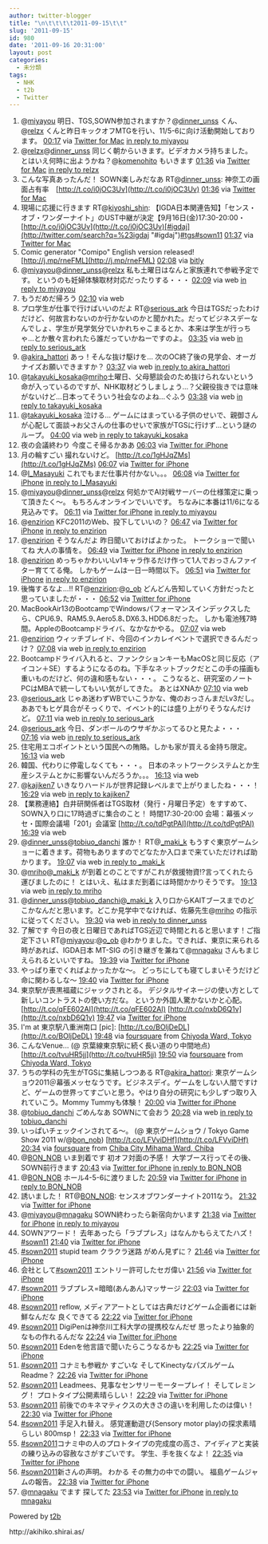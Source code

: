 ```yaml
---
author: twitter-blogger
title: "\n\t\t\t\t2011-09-15\t\t"
slug: '2011-09-15'
id: 980
date: '2011-09-16 20:31:00'
layout: post
categories:
  - 未分類
tags:
  - NHK
  - t2b
  - Twitter
---
```


<div xmlns:georss="http://www.georss.org/georss">

1.  <span><span>@[miyayou](http://twitter.com/miyayou "miyayou") 明日、TGS,SOWN参加されますか？@[dinner_unss](http://twitter.com/dinner_unss "dinner_unss") くん、@[relzx](http://twitter.com/relzx "relzx") くんと昨日キックオフMTGを行い、11/5-6に向け活動開始しております。</span> <span>[<span>00:17</span>](http://twitter.com/o_ob/status/114296683038384128) <span>via [Twitter for Mac](http://itunes.apple.com/us/app/twitter/id409789998?mt=12)</span> [in reply to miyayou](http://twitter.com/miyayou/status/114293309777784833)</span></span>
2.  <span><span>@[relzx](http://twitter.com/relzx "relzx")@[dinner_unss](http://twitter.com/dinner_unss "dinner_unss") 同じく朝からいきます。ビデオカメラ持ちました。 とはいえ何時に出ようかね？@[komenohito](http://twitter.com/komenohito "komenohito") もいきます</span> <span>[<span>01:36</span>](http://twitter.com/o_ob/status/114316598910783488) <span>via [Twitter for Mac](http://itunes.apple.com/us/app/twitter/id409789998?mt=12)</span> [in reply to relzx](http://twitter.com/relzx/status/114306428705046528)</span></span>
3.  <span><span>こんな写真あったんだ！ SOWN楽しみだなあ RT@[dinner_unss](http://twitter.com/dinner_unss "dinner_unss"): 神奈工の画面占有率　[http://t.co/i0jOC3Uv](http://t.co/i0jOC3Uv)</span> <span>[<span>01:36</span>](http://twitter.com/o_ob/status/114316771401531393) <span>via [Twitter for Mac](http://itunes.apple.com/us/app/twitter/id409789998?mt=12)</span></span></span>
4.  <span><span>現場に応援に行きます RT@[kiyoshi_shin](http://twitter.com/kiyoshi_shin "kiyoshi_shin"): 【IGDA日本関連告知】「センス・オブ・ワンダーナイト」のUST中継が決定【9月16日(金)17:30-20:00・ [http://t.co/i0jOC3Uv](http://t.co/i0jOC3Uv)[#igdaj](http://twitter.com/search?q=%23igdaj "#igdaj")[#tgs](http://twitter.com/search?q=%23tgs "#tgs")[#sown11](http://twitter.com/search?q=%23sown11 "#sown11")</span> <span>[<span>01:37</span>](http://twitter.com/o_ob/status/114316974330347520) <span>via [Twitter for Mac](http://itunes.apple.com/us/app/twitter/id409789998?mt=12)</span></span></span>
5.  <span><span>Comic generator "Comipo" English version released! [http://j.mp/rneFML](http://j.mp/rneFML)</span> <span>[<span>02:08</span>](http://twitter.com/o_ob/status/114324745520037888) <span>via [bitly](http://bit.ly)</span></span></span>
6.  <span><span>@[miyayou](http://twitter.com/miyayou "miyayou")@[dinner_unss](http://twitter.com/dinner_unss "dinner_unss")@[relzx](http://twitter.com/relzx "relzx") 私も土曜日はなんと家族連れで参戦予定です。 というのも妊婦体験取材対応だったりする・・・</span> <span>[<span>02:09</span>](http://twitter.com/o_ob/status/114325089222270976) <span>via web</span> [in reply to miyayou](http://twitter.com/miyayou/status/114318084671676417)</span></span>
7.  <span><span>もうだめだ帰ろう</span> <span>[<span>02:10</span>](http://twitter.com/o_ob/status/114325176556077056) <span>via web</span></span></span>
8.  <span><span>プロ学生が仕事で行けばいいのだよ RT@[serious_ark](http://twitter.com/serious_ark "serious_ark") 今日はTGSだったわけだけど、何故言わないのか行かないのかと聞かれた。だってビジネスデーなんでしょ、学生が見学気分でいかれちゃこまるとか、本来は学生が行っちゃ…とか散々言われたら誰だっていかねーですのよ。</span> <span>[<span>03:35</span>](http://twitter.com/o_ob/status/114346700616908800) <span>via web</span> [in reply to serious_ark](http://twitter.com/serious_ark/status/114342487438536704)</span></span>
9.  <span><span>@[akira_hattori](http://twitter.com/akira_hattori "akira_hattori") あっ！そんな抜け駆けを… 次のOC終了後の見学会、オーガナイズお願いできますか？</span> <span>[<span>03:37</span>](http://twitter.com/o_ob/status/114347082994819072) <span>via web</span> [in reply to akira_hattori](http://twitter.com/akira_hattori/status/114334090660020224)</span></span>
10.  <span><span>@[takayuki_kosaka](http://twitter.com/takayuki_kosaka "takayuki_kosaka")@[mriho](http://twitter.com/mriho "mriho")土曜日、父母懇談会のため抜けられないという命が入っているのですが、NHK取材どうしましょう…？父親役抜きでは意味がないけど…日本ってそういう社会なのよね…ぐふう</span> <span>[<span>03:38</span>](http://twitter.com/o_ob/status/114347405830406144) <span>via web</span> [in reply to takayuki_kosaka](http://twitter.com/takayuki_kosaka/status/114306742418014210)</span></span>
11.  <span><span>@[takayuki_kosaka](http://twitter.com/takayuki_kosaka "takayuki_kosaka") 泣ける… ゲームにはまっている子供のせいで、親御さんが心配して面談→お父さんの仕事のせいで家族がTGSに行けず…という謎のループ。</span> <span>[<span>04:00</span>](http://twitter.com/o_ob/status/114352811122237440) <span>via web</span> [in reply to takayuki_kosaka](http://twitter.com/takayuki_kosaka/status/114348379198328832)</span></span>
12.  <span><span>夜の会議終わり 今度こそ帰るかああ</span> <span>[<span>06:03</span>](http://twitter.com/o_ob/status/114383906547052544) <span>via [Twitter for iPhone](http://twitter.com/#!/download/iphone)</span></span></span>
13.  <span><span>月の輪すごい 撮れないけど。 [http://t.co/1gHJqZMs](http://t.co/1gHJqZMs)</span> <span>[<span>06:07</span>](http://twitter.com/o_ob/status/114384904762032128) <span>via [Twitter for iPhone](http://twitter.com/#!/download/iphone)</span></span></span>
14.  <span><span>@[I_Masayuki](http://twitter.com/I_Masayuki "I_Masayuki") これでもまだ仕事片付かない。。。</span> <span>[<span>06:08</span>](http://twitter.com/o_ob/status/114385070214754304) <span>via [Twitter for iPhone](http://twitter.com/#!/download/iphone)</span> [in reply to I_Masayuki](http://twitter.com/I_Masayuki/status/114384125321936896)</span></span>
15.  <span><span>@[miyayou](http://twitter.com/miyayou "miyayou")@[dinner_unss](http://twitter.com/dinner_unss "dinner_unss")@[relzx](http://twitter.com/relzx "relzx") 何処かでAI対戦サーバーの仕様策定に乗って頂きたく～。 もちろんオンラインでいいです。 ちなみに本番は11/6になる見込みです。</span> <span>[<span>06:11</span>](http://twitter.com/o_ob/status/114385863215030272) <span>via [Twitter for iPhone](http://twitter.com/#!/download/iphone)</span> [in reply to miyayou](http://twitter.com/miyayou/status/114318084671676417)</span></span>
16.  <span><span>@[enzirion](http://twitter.com/enzirion "enzirion") KFC2011のWeb、投下していいの？</span> <span>[<span>06:47</span>](http://twitter.com/o_ob/status/114394968784777216) <span>via [Twitter for iPhone](http://twitter.com/#!/download/iphone)</span> [in reply to enzirion](http://twitter.com/enzirion/status/114374802973802496)</span></span>
17.  <span><span>@[enzirion](http://twitter.com/enzirion "enzirion") そうなんだよ 昨日聞いておけばよかった。 トークショーで聞いてね 大人の事情を。</span> <span>[<span>06:49</span>](http://twitter.com/o_ob/status/114395346565726208) <span>via [Twitter for iPhone](http://twitter.com/#!/download/iphone)</span> [in reply to enzirion](http://twitter.com/enzirion/status/114348477013704704)</span></span>
18.  <span><span>@[enzirion](http://twitter.com/enzirion "enzirion") めっちゃかわいいLv1キャラ作るだけ作って1人でおっさんファイター育ててる俺。 しかもゲームは一日一時間以下。</span> <span>[<span>06:51</span>](http://twitter.com/o_ob/status/114395866818809856) <span>via [Twitter for iPhone](http://twitter.com/#!/download/iphone)</span> [in reply to enzirion](http://twitter.com/enzirion/status/114205756034781184)</span></span>
19.  <span><span>後悔するなよ...!! RT@[enzirion](http://twitter.com/enzirion "enzirion"):@[o_ob](http://twitter.com/o_ob "o_ob") どんどん告知していく方針だったと思っていましたが・・・</span> <span>[<span>06:52</span>](http://twitter.com/o_ob/status/114396148164337666) <span>via [Twitter for iPhone](http://twitter.com/#!/download/iphone)</span></span></span>
20.  <span><span>MacBookAir13のBootcampでWindowsパフォーマンスインデックスしたら、CPU6.9、RAM5.9､Aero5.8､DX6.3､HDD6.8だった。 しかも電池残7時間。AppleのBootcampドライバ、なかなかやる。</span> <span>[<span>07:07</span>](http://twitter.com/o_ob/status/114399974711771136) <span>via web</span></span></span>
21.  <span><span>@[enzirion](http://twitter.com/enzirion "enzirion") ウィッチブレイド、今回のインカレイベントで選択できるんだっけ？</span> <span>[<span>07:08</span>](http://twitter.com/o_ob/status/114400216823767040) <span>via web</span> [in reply to enzirion](http://twitter.com/enzirion/status/114396082154381312)</span></span>
22.  <span><span>Bootcampドライバ入れると、ファンクションキーもMacOSと同じ反応（アイコン＋SE）するようになるのね。下手なネットブックだとこの手の描画も重いものだけど、何の違和感もない・・・。 こうなると、研究室のノートPCはMBAで統一してもいい気がしてきた。 あとはXNAか</span> <span>[<span>07:10</span>](http://twitter.com/o_ob/status/114400759289876480) <span>via web</span></span></span>
23.  <span><span>@[serious_ark](http://twitter.com/serious_ark "serious_ark") じゃあ迷わずWBでいこうかな、俺のおっさんまだLv3だし。ああでもヒゲ具合がそっくりで、イベント的には盛り上がりそうなんだけど。</span> <span>[<span>07:11</span>](http://twitter.com/o_ob/status/114401004329504768) <span>via web</span> [in reply to serious_ark](http://twitter.com/serious_ark/status/114400554377150464)</span></span>
24.  <span><span>@[serious_ark](http://twitter.com/serious_ark "serious_ark") 今日、ダンボールのウサギかぶってるひと見たよ・・・</span> <span>[<span>07:16</span>](http://twitter.com/o_ob/status/114402210913337344) <span>via web</span> [in reply to serious_ark](http://twitter.com/serious_ark/status/114401894239191040)</span></span>
25.  <span><span>住宅用エコポイントという国民への賄賂。しかも家が買える金持ち限定。</span> <span>[<span>16:13</span>](http://twitter.com/o_ob/status/114537257783918592) <span>via web</span></span></span>
26.  <span><span>韓国、代わりに停電しなくても・・・。 日本のネットワークシステムとか生産システムとかに影響ないんだろうか。。。</span> <span>[<span>16:13</span>](http://twitter.com/o_ob/status/114537433466535937) <span>via web</span></span></span>
27.  <span><span>@[kajiken7](http://twitter.com/kajiken7 "kajiken7") いきなりハードルが世界記録レベルまで上がりましたね・・・！</span> <span>[<span>16:29</span>](http://twitter.com/o_ob/status/114541465585201152) <span>via web</span> [in reply to kajiken7](http://twitter.com/kajiken7/status/114541107110608896)</span></span>
28.  <span><span>【業務連絡】白井研関係者はTGS取材（発行・月曜日予定）をすすめて、SOWN入り口に17時過ぎに集合のこと！ 時間17:30-20:00 会場：幕張メッセ・国際会議場「201」会議室 [http://t.co/tdPgtPAl](http://t.co/tdPgtPAl)</span> <span>[<span>16:39</span>](http://twitter.com/o_ob/status/114543961850380288) <span>via web</span></span></span>
29.  <span><span>@[dinner_unss](http://twitter.com/dinner_unss "dinner_unss")@[tobiuo_danchi](http://twitter.com/tobiuo_danchi "tobiuo_danchi") 誰か！ RT@[_maki_k](http://twitter.com/_maki_k "_maki_k") もうすぐ東京ゲームショーに着きます。荷物もありますのでどなたか入口まで来ていただければ助かります。</span> <span>[<span>19:07</span>](http://twitter.com/o_ob/status/114581199091023872) <span>via web</span> [in reply to _maki_k](http://twitter.com/_maki_k/status/114578362235764736)</span></span>
30.  <span><span>@[mriho](http://twitter.com/mriho "mriho")@[_maki_k](http://twitter.com/_maki_k "_maki_k") が到着とのことですがこれが救援物資!?言ってくれたら運びましたのに！ とはいえ、私はまだ到着には時間かかりそうです。</span> <span>[<span>19:13</span>](http://twitter.com/o_ob/status/114582723112337408) <span>via web</span> [in reply to mriho](http://twitter.com/mriho/status/114542518783324160)</span></span>
31.  <span><span>@[dinner_unss](http://twitter.com/dinner_unss "dinner_unss")@[tobiuo_danchi](http://twitter.com/tobiuo_danchi "tobiuo_danchi")@[_maki_k](http://twitter.com/_maki_k "_maki_k") 入り口からKAITブースまでのどこかなんだと思います。どこか見学中でなければ、佐藤先生@[mriho](http://twitter.com/mriho "mriho") の指示に従ってください。</span> <span>[<span>19:30</span>](http://twitter.com/o_ob/status/114586891663323136) <span>via web</span> [in reply to dinner_unss](http://twitter.com/dinner_unss/status/114586084524044288)</span></span>
32.  <span><span>了解です 今日の夜と日曜日であればTGS近辺で時間とれると思います！ご指定下さい RT@[miyayou](http://twitter.com/miyayou "miyayou"):@[o_ob](http://twitter.com/o_ob "o_ob") @わかりました。できれば、東京に来られる時があれば、IGDA日本 MT-SIG の引き継ぎを兼ねて@[mnagaku](http://twitter.com/mnagaku "mnagaku") さんもまじえられるといいですね。</span> <span>[<span>19:39</span>](http://twitter.com/o_ob/status/114589104213200896) <span>via [Twitter for iPhone](http://twitter.com/#!/download/iphone)</span></span></span>
33.  <span><span>やっぱり車でくればよかったかな～。 どっちにしても寝てしまいそうだけど 命に関わるしな〜</span> <span>[<span>19:40</span>](http://twitter.com/o_ob/status/114589511215886337) <span>via [Twitter for iPhone](http://twitter.com/#!/download/iphone)</span></span></span>
34.  <span><span>東京駅が喪黒福蔵にジャックされとる。 デジタルサイネージの使い方として新しいコントラストの使い方だな。 というか外国人驚かないかと心配。 [http://t.co/qFE602AI](http://t.co/qFE602AI) [http://t.co/nxbD6Q1v](http://t.co/nxbD6Q1v)</span> <span>[<span>19:47</span>](http://twitter.com/o_ob/status/114591131894943744) <span>via [Twitter for iPhone](http://twitter.com/#!/download/iphone)</span></span></span>
35.  <span><span>I'm at 東京駅八重洲南口 [pic]: [http://t.co/BOljDeDL](http://t.co/BOljDeDL)</span> <span>[<span>19:48</span>](http://twitter.com/o_ob/status/114591566273843200) <span>via [foursquare](http://foursquare.com)</span> from [Chiyoda Ward, Tokyo<span></span>](http://maps.google.com/maps?q=35.685561,139.768164)</span></span>
36.  <span><span>こんなVenue... (@ 京葉線東京駅に続く長い道のり中間地点) [http://t.co/tvuHR5jj](http://t.co/tvuHR5jj)</span> <span>[<span>19:50</span>](http://twitter.com/o_ob/status/114591881995890688) <span>via [foursquare](http://foursquare.com)</span> from [Chiyoda Ward, Tokyo<span></span>](http://maps.google.com/maps?q=35.67995821,139.76755142)</span></span>
37.  <span><span>うちの学科の先生がTGSに集結しつつある RT@[akira_hattori](http://twitter.com/akira_hattori "akira_hattori"): 東京ゲームショウ2011＠幕張メッセなうです。ビジネスデイ。ゲームをしない人間ですけど、ゲームの世界ってすごいと思う。やはり自分の研究にも少しずつ取り入れていこう。Mommy Tummyも体験！</span> <span>[<span>20:00</span>](http://twitter.com/o_ob/status/114594527913848832) <span>via [Twitter for iPhone](http://twitter.com/#!/download/iphone)</span></span></span>
38.  <span><span>@[tobiuo_danchi](http://twitter.com/tobiuo_danchi "tobiuo_danchi") ごめんなあ SOWNにて会おう</span> <span>[<span>20:28</span>](http://twitter.com/o_ob/status/114601611527065600) <span>via web</span> [in reply to tobiuo_danchi](http://twitter.com/tobiuo_danchi/status/114595927418875905)</span></span>
39.  <span><span>いっぱいチェックインされてる～。 (@ 東京ゲームショウ / Tokyo Game Show 2011 w/@[bon_nob](http://twitter.com/bon_nob "bon_nob")) [http://t.co/LFVviDHf](http://t.co/LFVviDHf)</span> <span>[<span>20:34</span>](http://twitter.com/o_ob/status/114603035505864704) <span>via [foursquare](http://foursquare.com)</span> from [Chiba City Mihama Ward, Chiba<span></span>](http://maps.google.com/maps?q=35.647592,140.035641)</span></span>
40.  <span><span>@[BON_NOB](http://twitter.com/BON_NOB "BON_NOB") いま到着です 初オフ対面の予感！ 大学ブース行ってその後、SOWN前行きます</span> <span>[<span>20:43</span>](http://twitter.com/o_ob/status/114605401965740032) <span>via [Twitter for iPhone](http://twitter.com/#!/download/iphone)</span> [in reply to BON_NOB](http://twitter.com/BON_NOB/status/114604885869215744)</span></span>
41.  <span><span>@[BON_NOB](http://twitter.com/BON_NOB "BON_NOB") ホール4-5-6に渡りました</span> <span>[<span>20:59</span>](http://twitter.com/o_ob/status/114609355332124672) <span>via [Twitter for iPhone](http://twitter.com/#!/download/iphone)</span> [in reply to BON_NOB](http://twitter.com/BON_NOB/status/114607411729416193)</span></span>
42.  <span><span>誘いました！ RT@[BON_NOB](http://twitter.com/BON_NOB "BON_NOB"): センスオブワンダーナイト2011なう。</span> <span>[<span>21:32</span>](http://twitter.com/o_ob/status/114617736163889152) <span>via [Twitter for iPhone](http://twitter.com/#!/download/iphone)</span></span></span>
43.  <span><span>@[miyayou](http://twitter.com/miyayou "miyayou")@[mnagaku](http://twitter.com/mnagaku "mnagaku") SOWN終わったら新宿向かいます</span> <span>[<span>21:38</span>](http://twitter.com/o_ob/status/114619204166094848) <span>via [Twitter for iPhone](http://twitter.com/#!/download/iphone)</span> [in reply to miyayou](http://twitter.com/miyayou/status/114617703498645504)</span></span>
44.  <span><span>SOWNアワード！ 去年あったら「ラブプレス」はなんかもらえてたハズ！[#sown11](http://twitter.com/search?q=%23sown11 "#sown11")</span> <span>[<span>21:40</span>](http://twitter.com/o_ob/status/114619591463927808) <span>via [Twitter for iPhone](http://twitter.com/#!/download/iphone)</span></span></span>
45.  <span><span>[#sown2011](http://twitter.com/search?q=%23sown2011 "#sown2011") stupid team クラクラ迷路 がめん見ずに？</span> <span>[<span>21:46</span>](http://twitter.com/o_ob/status/114621147617837056) <span>via [Twitter for iPhone](http://twitter.com/#!/download/iphone)</span></span></span>
46.  <span><span>会社として[#sown2011](http://twitter.com/search?q=%23sown2011 "#sown2011") エントリー許可したセガ偉い</span> <span>[<span>21:56</span>](http://twitter.com/o_ob/status/114623802863915008) <span>via [Twitter for iPhone](http://twitter.com/#!/download/iphone)</span></span></span>
47.  <span><span>[#sown2011](http://twitter.com/search?q=%23sown2011 "#sown2011") ラブプレス=暗暗(あんあん)マッサージ</span> <span>[<span>22:03</span>](http://twitter.com/o_ob/status/114625407214551040) <span>via [Twitter for iPhone](http://twitter.com/#!/download/iphone)</span></span></span>
48.  <span><span>[#sown2011](http://twitter.com/search?q=%23sown2011 "#sown2011") reflow, メディアアートとしては古典だけどゲーム企画者には新鮮なんだな 良くできてる</span> <span>[<span>22:22</span>](http://twitter.com/o_ob/status/114630329582632962) <span>via [Twitter for iPhone](http://twitter.com/#!/download/iphone)</span></span></span>
49.  <span><span>[#sown2011](http://twitter.com/search?q=%23sown2011 "#sown2011") DigiPenは神奈川工科大学の提携校なんだぜ 思ったより抽象的なもの作れるんだな</span> <span>[<span>22:24</span>](http://twitter.com/o_ob/status/114630716414898176) <span>via [Twitter for iPhone](http://twitter.com/#!/download/iphone)</span></span></span>
50.  <span><span>[#sown2011](http://twitter.com/search?q=%23sown2011 "#sown2011") Edenを他言語で聞いたらこうなるかも</span> <span>[<span>22:25</span>](http://twitter.com/o_ob/status/114630994232999937) <span>via [Twitter for iPhone](http://twitter.com/#!/download/iphone)</span></span></span>
51.  <span><span>[#sown2011](http://twitter.com/search?q=%23sown2011 "#sown2011") コナミも参戦か すごいな そしてKinectyなパズルゲーム Readme？</span> <span>[<span>22:26</span>](http://twitter.com/o_ob/status/114631329831845888) <span>via [Twitter for iPhone](http://twitter.com/#!/download/iphone)</span></span></span>
52.  <span><span>[#sown2011](http://twitter.com/search?q=%23sown2011 "#sown2011") Leadmees、見事なセンサリーモータープレイ！ そしてレミング！ プロトタイプ公開素晴らしい！</span> <span>[<span>22:29</span>](http://twitter.com/o_ob/status/114632025968881664) <span>via [Twitter for iPhone](http://twitter.com/#!/download/iphone)</span></span></span>
53.  <span><span>[#sown2011](http://twitter.com/search?q=%23sown2011 "#sown2011") 前後でのキネマティクスの大きさの違いを利用したのは偉い！</span> <span>[<span>22:30</span>](http://twitter.com/o_ob/status/114632211482935297) <span>via [Twitter for iPhone](http://twitter.com/#!/download/iphone)</span></span></span>
54.  <span><span>[#sown2011](http://twitter.com/search?q=%23sown2011 "#sown2011") 手足入れ替え。 感覚運動遊び(Sensory motor play)の探求素晴らしい 800msp！</span> <span>[<span>22:33</span>](http://twitter.com/o_ob/status/114632878624751616) <span>via [Twitter for iPhone](http://twitter.com/#!/download/iphone)</span></span></span>
55.  <span><span>[#sown2011](http://twitter.com/search?q=%23sown2011 "#sown2011")コナミ中の人のプロトタイプの完成度の高さ、アイディアと実装の練り込みの容赦なさがすごいです。 学生、手を抜くなよ！</span> <span>[<span>22:35</span>](http://twitter.com/o_ob/status/114633572865941504) <span>via [Twitter for iPhone](http://twitter.com/#!/download/iphone)</span></span></span>
56.  <span><span>[#sown2011](http://twitter.com/search?q=%23sown2011 "#sown2011")新さんの声明。 わかる その無力の中での闘い。 福島ゲームジャムの報告。</span> <span>[<span>22:38</span>](http://twitter.com/o_ob/status/114634212916731905) <span>via [Twitter for iPhone](http://twitter.com/#!/download/iphone)</span></span></span>
57.  <span><span>@[mnagaku](http://twitter.com/mnagaku "mnagaku") でます 探してた</span> <span>[<span>23:53</span>](http://twitter.com/o_ob/status/114653207451549696) <span>via [Twitter for iPhone](http://twitter.com/#!/download/iphone)</span> [in reply to mnagaku](http://twitter.com/mnagaku/status/114651698361942016)</span></span>

</div>

Powered by [t2b](http://t2b.utilz.jp/)

<div>http://akihiko.shirai.as/</div>